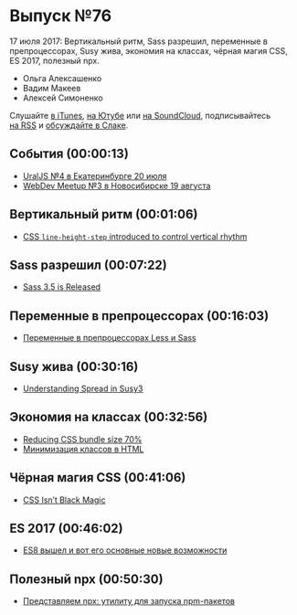 # Выпуск №76

17 июля 2017: Вертикальный ритм, Sass разрешил, переменные в препроцессорах, Susy жива, экономия на классах, чёрная магия CSS, ES 2017, полезный npx.

- Ольга Алексашенко
- Вадим Макеев
- Алексей Симоненко

Слушайте [в iTunes](https://itunes.apple.com/ru/podcast/veb-standarty/id1080500016), [на Ютубе](https://www.youtube.com/playlist?list=PLMBnwIwFEFHcwuevhsNXkFTcadeX5R1Go) или [на SoundCloud](https://soundcloud.com/web-standards), подписывайтесь [на RSS](https://pcr.apple.com/id1080500016) и [обсуждайте в Слаке](http://slack.web-standards.ru/).

## События (00:00:13)

- [UralJS №4 в Екатеринбурге 20 июля](https://uraljs.timepad.ru/event/538751/)
- [WebDev Meetup №3 в Новосибирске 19 августа](https://www.meetup.com/GDGNsk/events/241714087/)

## Вертикальный ритм (00:01:06)

- [CSS `line-height-step` introduced to control vertical rhythm](https://twitter.com/malyw/status/885522490201649153)

## Sass разрешил (00:07:22)

- [Sass 3.5 is Released](http://sass.logdown.com/posts/2026639-sass-35-is-released)

## Переменные в препроцессорах (00:16:03)

- [Переменные в препроцессорах Less и Sass](http://paulradzkov.com/2017/local_variables/)

## Susy жива (00:30:16)

- [Understanding Spread in Susy3](http://oddbird.net/2017/06/13/susy-spread/)

## Экономия на классах (00:32:56)

- [Reducing CSS bundle size 70%](https://medium.com/p/625440de600b)
- [Минимизация классов в HTML](https://ru.bem.info/forum/1130/)

## Чёрная магия CSS (00:41:06)

- [CSS Isn’t Black Magic](https://medium.com/p/c8d677fa21b2)

## ES 2017 (00:46:02)

- [ES8 вышел и вот его основные новые возможности](https://habr.ru/p/332900/)

## Полезный npx (00:50:30)

- [Представляем npx: утилиту для запуска npm-пакетов](https://medium.com/p/a72a658cd9e6)
